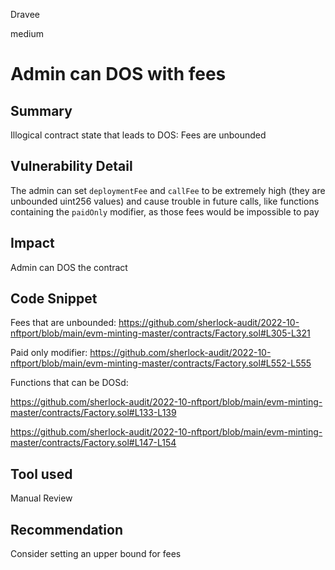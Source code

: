 Dravee

medium

# Admin can DOS with fees

## Summary
Illogical contract state that leads to DOS: Fees are unbounded

## Vulnerability Detail
The admin can set `deploymentFee` and `callFee` to be extremely high (they are unbounded uint256 values) and cause trouble in future calls, like functions containing the `paidOnly` modifier, as those fees would be impossible to pay

## Impact
Admin can DOS the contract

## Code Snippet

Fees that are unbounded:
https://github.com/sherlock-audit/2022-10-nftport/blob/main/evm-minting-master/contracts/Factory.sol#L305-L321

Paid only modifier:
https://github.com/sherlock-audit/2022-10-nftport/blob/main/evm-minting-master/contracts/Factory.sol#L552-L555

Functions that can be DOSd:

https://github.com/sherlock-audit/2022-10-nftport/blob/main/evm-minting-master/contracts/Factory.sol#L133-L139

https://github.com/sherlock-audit/2022-10-nftport/blob/main/evm-minting-master/contracts/Factory.sol#L147-L154

## Tool used

Manual Review

## Recommendation
Consider setting an upper bound for fees